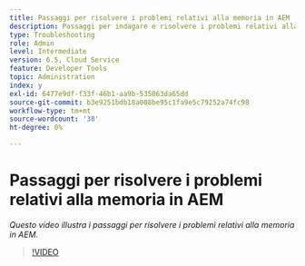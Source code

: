 ```yaml
---
title: Passaggi per risolvere i problemi relativi alla memoria in AEM
description: Passaggi per indagare e risolvere i problemi relativi alla memoria
type: Troubleshooting
role: Admin
level: Intermediate
version: 6.5, Cloud Service
feature: Developer Tools
topic: Administration
index: y
exl-id: 6477e9df-f33f-46b1-aa9b-535063da65dd
source-git-commit: b3e9251bdb18a008be95c1fa9e5c79252a74fc98
workflow-type: tm+mt
source-wordcount: '38'
ht-degree: 0%

---
```


# Passaggi per risolvere i problemi relativi alla memoria in AEM

*Questo video illustra i passaggi per risolvere i problemi relativi alla memoria in AEM.*

>[!VIDEO](https://video.tv.adobe.com/v/335473?quality=12&learn=on)
